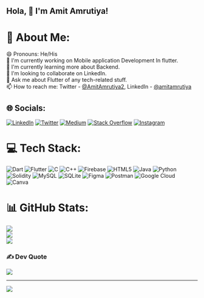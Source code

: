 ## Hola, 👋 I'm Amit Amrutiya! 


# 💫 About Me:
😄 Pronouns: He/His <br>🔭 I'm currently working on Mobile application Development In flutter.<br>🌱 I'm currently learning more about Backend. <br>
👯 I'm looking to collaborate on LinkedIn.<br>💬 Ask me about Flutter of any tech-related stuff.<br>📫 How to reach me: Twitter - [@AmitAmrutiya2](https://twitter.com/AmitAmrutiya2), LinkedIn - [@amitamrutiya](https://www.linkedin.com/in/amit-amrutiya-109b19241/) 


## 🌐 Socials:
 [![LinkedIn](https://img.shields.io/badge/LinkedIn-%230077B5.svg?logo=linkedin&logoColor=white)](https://linkedin.com/in/amit-amrutiya-109b19241) [![Twitter](https://img.shields.io/badge/Twitter-%231DA1F2.svg?logo=Twitter&logoColor=white)](https://twitter.com/AmitAmrutiya2) [![Medium](https://img.shields.io/badge/Medium-12100E?logo=medium&logoColor=white)](https://medium.com/@amitamrutiya2210) [![Stack Overflow](https://img.shields.io/badge/-Stackoverflow-FE7A16?logo=stack-overflow&logoColor=white)](https://stackoverflow.com/users/20739268)  [![Instagram](https://img.shields.io/badge/Instagram-%23E4405F.svg?logo=Instagram&logoColor=white)](https://www.instagram.com/amit_amrutiya_2210/)

# 💻 Tech Stack:
![Dart](https://img.shields.io/badge/dart-%230175C2.svg?style=flat&logo=dart&logoColor=white) ![Flutter](https://img.shields.io/badge/Flutter-%2302569B.svg?style=flat&logo=Flutter&logoColor=white) ![C](https://img.shields.io/badge/c-%2300599C.svg?style=flat&logo=c&logoColor=white) ![C++](https://img.shields.io/badge/c++-%2300599C.svg?style=flat&logo=c%2B%2B&logoColor=white) ![Firebase](https://img.shields.io/badge/firebase-%23039BE5.svg?style=flat&logo=firebase)  ![HTML5](https://img.shields.io/badge/html5-%23E34F26.svg?style=flat&logo=html5&logoColor=white) ![Java](https://img.shields.io/badge/java-%23ED8B00.svg?style=flat&logo=java&logoColor=white) ![Python](https://img.shields.io/badge/python-3670A0?style=flat&logo=python&logoColor=ffdd54) ![Solidity](https://img.shields.io/badge/Solidity-%23363636.svg?style=flat&logo=solidity&logoColor=white) ![MySQL](https://img.shields.io/badge/mysql-%2300f.svg?style=flat&logo=mysql&logoColor=white) ![SQLite](https://img.shields.io/badge/sqlite-%2307405e.svg?style=flat&logo=sqlite&logoColor=white) 	![Figma](https://img.shields.io/badge/figma-%23F24E1E.svg?style=flat&logo=figma&logoColor=white) ![Postman](https://img.shields.io/badge/Postman-FF6C37?style=flat&logo=postman&logoColor=white) ![Google Cloud](https://img.shields.io/badge/Google%20Cloud-%234285F4.svg?style=flat&logo=google-cloud&logoColor=white) ![Canva](https://img.shields.io/badge/Canva-%2300C4CC.svg?style=flat&logo=Canva&logoColor=white)
# 📊 GitHub Stats:
![](https://github-readme-streak-stats.herokuapp.com/?user=amitamrutiya2210&theme=dark&hide_border=false)<br/>
![](https://github-readme-stats.vercel.app/api?username=amitamrutiya2210&theme=dark&hide_border=false&include_all_commits=true&count_private=true)<br/>
![](https://github-readme-stats.vercel.app/api/top-langs/?username=amitamrutiya2210&theme=dark&hide_border=false&include_all_commits=true&count_private=true&layout=compact)

### ✍️ Dev Quote
![](https://quotes-github-readme.vercel.app/api?type=horizontal&theme=radical)

---
[![](https://visitcount.itsvg.in/api?id=amitamrutiya2210&icon=0&color=0)](https://visitcount.itsvg.in)

<!-- Proudly created with GPRM ( https://gprm.itsvg.in ) -->
